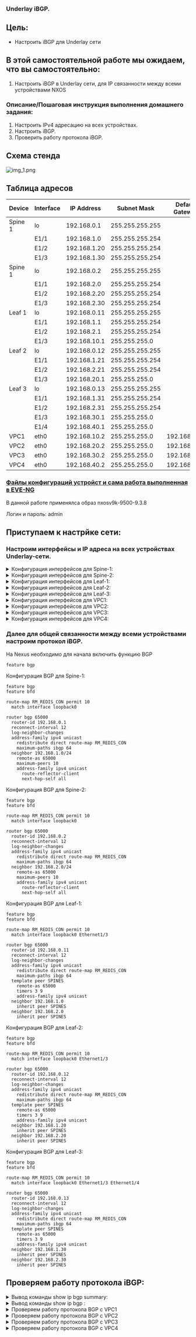 ### Underlay iBGP.

## Цель:

- Настроить iBGP для Underlay сети


## В этой самостоятельной работе мы ожидаем, что вы самостоятельно:
  
1. Настроить iBGP в Underlay сети, для IP связанности между всеми устройствами NXOS


### Описание/Пошаговая инструкция выполнения домашнего задания:

1. Настроить IPv4 адресацию на всех устройствах.
2. Настроить iBGP.
3. Проверить работу протокола iBGP.  

## Схема стенда 
![img_1.png](img_1.PNG)

## Таблица адресов

| Device  | Interface | IP Address   | Subnet Mask     | Default Gateway |
|---------|-----------|--------------|-----------------|-----------------|
| Spine 1 | lo        | 192.168.0.1  | 255.255.255.255 |                 |
|         | E1/1      | 192.168.1.0  | 255.255.255.254 |                 |
|         | E1/2      | 192.168.1.20 | 255.255.255.254 |                 |
|         | E1/3      | 192.168.1.30 | 255.255.255.254 |                 |
| Spine 1 | lo        | 192.168.0.2  | 255.255.255.255 |                 |
|         | E1/1      | 192.168.2.0  | 255.255.255.254 |                 |
|         | E1/2      | 192.168.2.20 | 255.255.255.254 |                 |
|         | E1/3      | 192.168.2.30 | 255.255.255.254 |                 |
| Leaf 1  | lo        | 192.168.0.11 | 255.255.255.255 |                 |
|         | E1/1      | 192.168.1.1  | 255.255.255.254 |                 |
|         | E1/2      | 192.168.2.1  | 255.255.255.254 |                 |
|         | E1/3      | 192.168.10.1 | 255.255.255.0   |                 |
| Leaf 2  | lo        | 192.168.0.12 | 255.255.255.255 |                 |
|         | E1/1      | 192.168.1.21 | 255.255.255.254 |                 |
|         | E1/2      | 192.168.2.21 | 255.255.255.254 |                 |
|         | E1/3      | 192.168.20.1 | 255.255.255.0   |                 |
| Leaf 3  | lo        | 192.168.0.13 | 255.255.255.255 |                 |
|         | E1/1      | 192.168.1.31 | 255.255.255.254 |                 |
|         | E1/2      | 192.168.2.31 | 255.255.255.254 |                 |
|         | E1/3      | 192.168.30.1 | 255.255.255.0   |                 |
|         | E1/4      | 192.168.40.1 | 255.255.255.0   |                 |
| VPC1    | eth0      | 192.168.10.2 | 255.255.255.0   | 192.168.10.1    |
| VPC2    | eth0      | 192.168.20.2 | 255.255.255.0   | 192.168.20.1    |
| VPC3    | eth0      | 192.168.30.2 | 255.255.255.0   | 192.168.30.1    |
| VPC4    | eth0      | 192.168.40.2 | 255.255.255.0   | 192.168.40.1    |


### [Файлы конфигураций устройст и сама работа выполненная в EVE-NG ](https://github.com/niknav83/Data_center_network_design/tree/main/labs/lab04.2/configs)

В данной работе применялса образ nxosv9k-9500-9.3.8

Логин и пароль: admin 

## Приступаем к настрйке сети:

### Настроим интерфейсы и IP адреса на всех устройствах Underlay-сети.

<details>

<summary> Конфигурация интерфейсов для Spine-1: </summary>

```
interface Ethernet1/1
  mtu 9216
  medium p2p
  ip address 192.168.1.0/31
  no shutdown

interface Ethernet1/2
  mtu 9216
  medium p2p
  ip address 192.168.1.20/31
  no shutdown

interface Ethernet1/3
  mtu 9216
  medium p2p
  ip address 192.168.1.30/31
  no shutdown

interface loopback0
  ip address 192.168.0.1/32
```
</details>


<details>

<summary> Конфигурация интерфейсов для Spine-2: </summary>

```
interface Ethernet1/1
  mtu 9216
  medium p2p
  ip address 192.168.2.0/31
  no shutdown

interface Ethernet1/2
  mtu 9216
  medium p2p
  ip address 192.168.2.20/31
  no shutdown

interface Ethernet1/3
  mtu 9216
  medium p2p
  ip address 192.168.2.30/31
  no shutdown

interface loopback0
  ip address 192.168.0.2/32
```
</details>


<details>

<summary> Конфигурация интерфейсов для Leaf-1: </summary>

```
interface Ethernet1/1
  mtu 9216
  medium p2p
  ip address 192.168.1.1/31
  no shutdown

interface Ethernet1/2
  mtu 9216
  medium p2p
  ip address 192.168.2.1/31
  no shutdown

interface Ethernet1/3
  mtu 9216
  ip address 192.168.10.1/24
  no shutdown

interface loopback0
  ip address 192.168.0.11/32
```
</details>


<details>

<summary> Конфигурация интерфейсов для Leaf-2: </summary>

```
interface Ethernet1/1
  mtu 9216
  medium p2p
  ip address 192.168.1.21/31
  no shutdown

interface Ethernet1/2
  mtu 9216
  medium p2p
  ip address 192.168.2.21/31
  no shutdown

interface Ethernet1/3
  mtu 9216
  ip address 192.168.20.1/24
  no shutdown

interface loopback0
  ip address 192.168.0.12/32
```
</details>


<details>

<summary> Конфигурация интерфейсов для Leaf-3: </summary>

```
interface Ethernet1/1
  mtu 9216
  medium p2p
  ip address 192.168.1.31/31
  no shutdown

interface Ethernet1/2
  mtu 9216
  medium p2p
  ip address 192.168.2.31/31
  no shutdown

interface Ethernet1/3
  mtu 9216
  ip address 192.168.30.1/24
  no shutdown

interface Ethernet1/4
  mtu 9216
  ip address 192.168.40.1/24
  no shutdown

interface loopback0
  ip address 192.168.0.13/32
```
</details>


<details>
  
<summary> Конфигурация интерфейсов для VPC1: </summary>

```
ip 192.168.10.2 192.168.10.1 24
```
</details>

<details>
  
<summary> Конфигурация интерфейсов для VPC2: </summary>

```
ip 192.168.20.2 192.168.20.1 24
```
</details>
  
<details>
    
<summary> Конфигурация интерфейсов для VPC3: </summary>

```
ip 192.168.30.2 192.168.30.1 24
```
</details>

<details>
  
<summary> Конфигурация интерфейсов для VPC4: </summary>

```
ip 192.168.40.2 192.168.40.1 24
```
</details>


### Далее для общей связанности между всеми устройствами настроим протокол iBGP.

На Nexus необходимо для начала включить функцию BGP

```
feature bgp
```

Конфигурация BGP для Spine-1:

```
feature bgp
feature bfd

route-map RM_REDIS_CON permit 10
  match interface loopback0

router bgp 65000
  router-id 192.168.0.1
  reconnect-interval 12
  log-neighbor-changes
  address-family ipv4 unicast
    redistribute direct route-map RM_REDIS_CON
    maximum-paths ibgp 64
  neighbor 192.168.1.0/24
    remote-as 65000
    maximum-peers 10
    address-family ipv4 unicast
      route-reflector-client
      next-hop-self all
```

 Конфигурация BGP для Spine-2:

```
feature bgp
feature bfd

route-map RM_REDIS_CON permit 10
  match interface loopback0

router bgp 65000
  router-id 192.168.0.2
  reconnect-interval 12
  log-neighbor-changes
  address-family ipv4 unicast
    redistribute direct route-map RM_REDIS_CON
    maximum-paths ibgp 64
  neighbor 192.168.2.0/24
    remote-as 65000
    maximum-peers 10
    address-family ipv4 unicast
      route-reflector-client
      next-hop-self all
```

 Конфигурация BGP для Leaf-1:

```
feature bgp
feature bfd

route-map RM_REDIS_CON permit 10
  match interface loopback0 Ethernet1/3

router bgp 65000
  router-id 192.168.0.11
  reconnect-interval 12
  log-neighbor-changes
  address-family ipv4 unicast
    redistribute direct route-map RM_REDIS_CON
    maximum-paths ibgp 64
  template peer SPINES
    remote-as 65000
    timers 3 9
    address-family ipv4 unicast
  neighbor 192.168.1.0
    inherit peer SPINES
  neighbor 192.168.2.0
    inherit peer SPINES
```

 Конфигурация BGP для Leaf-2:

```
feature bgp
feature bfd

route-map RM_REDIS_CON permit 10
  match interface loopback0 Ethernet1/3

router bgp 65000
  router-id 192.168.0.12
  reconnect-interval 12
  log-neighbor-changes
  address-family ipv4 unicast
    redistribute direct route-map RM_REDIS_CON
    maximum-paths ibgp 64
  template peer SPINES
    remote-as 65000
    timers 3 9
    address-family ipv4 unicast
  neighbor 192.168.1.20
    inherit peer SPINES
  neighbor 192.168.2.20
    inherit peer SPINES
```

 Конфигурация BGP для Leaf-3:

```
feature bgp
feature bfd

route-map RM_REDIS_CON permit 10
  match interface loopback0 Ethernet1/3 Ethernet1/4 

router bgp 65000
  router-id 192.168.0.13
  reconnect-interval 12
  log-neighbor-changes
  address-family ipv4 unicast
    redistribute direct route-map RM_REDIS_CON
    maximum-paths ibgp 64
  template peer SPINES
    remote-as 65000
    timers 3 9
    address-family ipv4 unicast
  neighbor 192.168.1.30
    inherit peer SPINES
  neighbor 192.168.2.30
    inherit peer SPINES
```

## Проверяем работу протокола iBGP:


<details>
  
<summary>Вывод команды show ip bgp summary:</summary>

Spine-1

```

```

Spine-2

```

```

Leaf-1

```

```

Leaf-2

```

```

Leaf-3

```

```
</details>

<details>
  
<summary>Вывод команды show ip bgp :</summary>

Spine-1

```

```

Spine-2

```

```

Leaf-1

```

```

Leaf-2

```

```

Leaf-3

```

```

</details>


<details>
  
<summary>Проверяем работу протокола BGP c VPC1</summary>


```

```
```

```
```

```
</details>


<details>
  
<summary>Проверяем работу протокола BGP c VPC2</summary>

```

```
```

```
```

```
</details>

<details>
  
<summary>Проверяем работу протокола BGP c VPC3</summary>

```

```
```

```
```

```
</details>

<details>
  
<summary>Проверяем работу протокола BGP c VPC4</summary>

```

```

```

```

```

```

</details>











